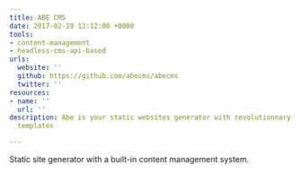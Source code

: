 ```yaml
---
title: ABE CMS
date: 2017-02-19 12:12:00 +0000
tools:
- content-management
- headless-cms-api-based
urls:
  website: ''
  github: https://github.com/abecms/abecms
  twitter: ''
resources:
- name: ''
  url: ''
description: Abe is your static websites generator with revolutionnary self-descriptive
  templates

---
```

Static site generator with a built-in content management system.
